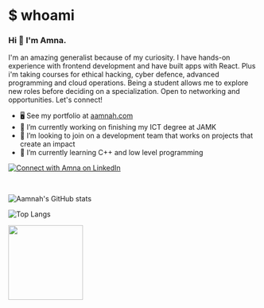 

# $ whoami

### Hi 👋 I'm Amna. 

I'm an amazing generalist because of my curiosity. I have hands-on experience with frontend development and have built apps with React. Plus i'm taking courses for ethical hacking, cyber defence, advanced programming and cloud operations. Being a student allows me to explore new roles before deciding on a specialization. Open to networking and opportunities. Let's connect!

- 🖥️  See my portfolio at [aamnah.com](http://aamnah.com)
- 🔭 I’m currently working on finishing my ICT degree at JAMK
- 👯 I’m looking to join on a development team that works on projects that create an impact
- 🌱 I’m currently learning C++ and low level programming

<a href="https://www.linkedin.com/in/aamnah/" rel="nofollow">
  <img src="https://camo.githubusercontent.com/de9490f80383d047ed7ca4c296b01a7ae1327238fd075ffafc6c06a84154b31c/68747470733a2f2f696d672e736869656c64732e696f2f62616467652f6c696e6b6564696e2d2532333030373742352e7376673f7374796c653d666f722d7468652d6261646765266c6f676f3d6c696e6b6564696e"
    alt="Connect with Amna on LinkedIn" 
    data-canonical-src="https://img.shields.io/badge/linkedin-%230077B5.svg?style=for-the-badge&amp;logo=linkedin" style="max-width: 100%;">
</a>

&nbsp;

![Aamnah's GitHub stats](https://github-readme-stats.vercel.app/api?username=aamnah&show_icons=true&theme=tokyonight)

![Top Langs](https://github-readme-stats.vercel.app/api/top-langs/?username=aamnah&layout=compact&theme=tokyonight)

<!--
**aamnah/aamnah** is a ✨ _special_ ✨ repository because its `README.md` (this file) appears on your GitHub profile.

Here are some ideas to get you started:

- 🔭 I’m currently working on finishing my ICT degree at JAMK
- 🌱 I’m currently learning C++ and low level programming
- 🤔 I’m looking for help with ...
- 💬 Ask me about ...
- 😄 Pronouns: ...
- ⚡ Fun fact: ...
-->

<a href="https://www.ko-fi.com/aamnah"><img src="https://storage.ko-fi.com/cdn/kofi2.png?v=3" width="150"/></a>
